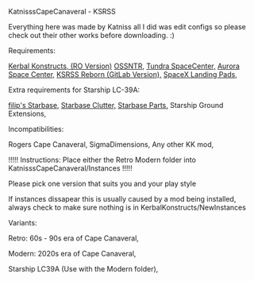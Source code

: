 KatnisssCapeCanaveral - KSRSS 

Everything here was made by Katniss all I did was edit configs so please check out their other works before downloading. :)

Requirements:

[Kerbal Konstructs, (RO Version)](https://github.com/KSP-RO/Kerbal-Konstructs)
[OSSNTR,](https://spacedock.info/mod/2061/Omega's%20Stockalike%20Structures:%20No%20Textures%20Required)
[Tundra SpaceCenter,](https://spacedock.info/mod/1831/Tundra's%20Space%20Center)
[Aurora Space Center,](https://spacedock.info/mod/2352/Aurora%20Space%20Center#changelog)
[KSRSS Reborn (GitLab Version),](https://gitlab.com/ksrss/KSRSS/-/tree/reborn)
[SpaceX Landing Pads,](https://spacedock.info/mod/2941/SpaceX%20Landing%20Pads)

Extra requirements for Starship LC-39A:

[filip's Starbase,](https://spacedock.info/mod/2964/filip's%20Starbase%20-%20Boca%20Chica%20launch%20site)
[Starbase Clutter,](https://spacedock.info/mod/3595/Starbase%20clutter)
[Starbase Parts,](https://spacedock.info/mod/2942/Starbase%20Parts)
Starship Ground Extensions,


Incompatibilities:

Rogers Cape Canaveral,
SigmaDimensions,
Any other KK mod,


!!!!! Instructions: Place either the Retro Modern folder into KatnisssCapeCanaveral/Instances !!!!!




Please pick one version that suits you and your play style



If instances dissapear this is usually caused by a mod being installed, always check to make sure nothing is in KerbalKonstructs/NewInstances




Variants:

Retro: 60s - 90s era of Cape Canaveral,

Modern: 2020s era of Cape Canaveral,

Starship LC39A (Use with the Modern folder),

